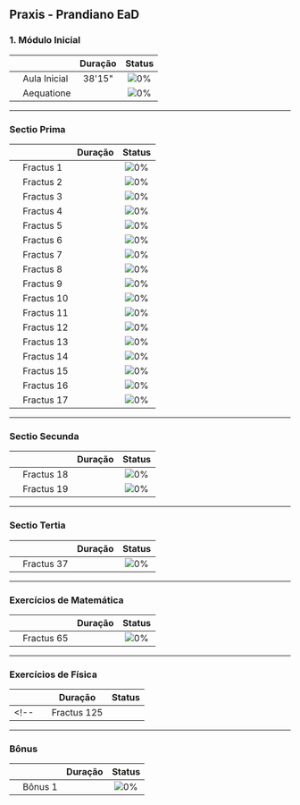 ## Praxis - Prandiano EaD

### 1. Módulo Inicial

|  |  | Duração | Status |
|:---:|:---|:---:|:---:|
|  | Aula Inicial | 38'15" | ![0%](https://geps.dev/progress/0) |
|  | Aequatione |  | ![0%](https://geps.dev/progress/0) |

---

### Sectio Prima

|  |  | Duração | Status |
|:---:|:---|:---:|:---:|
|  | Fractus 1 |  | ![0%](https://geps.dev/progress/0) |
|  | Fractus 2 |  | ![0%](https://geps.dev/progress/0) |
|  | Fractus 3 |  | ![0%](https://geps.dev/progress/0) |
|  | Fractus 4 |  | ![0%](https://geps.dev/progress/0) |
|  | Fractus 5 |  | ![0%](https://geps.dev/progress/0) |
|  | Fractus 6 |  | ![0%](https://geps.dev/progress/0) |
|  | Fractus 7 |  | ![0%](https://geps.dev/progress/0) |
|  | Fractus 8 |  | ![0%](https://geps.dev/progress/0) |
|  | Fractus 9 |  | ![0%](https://geps.dev/progress/0) |
|  | Fractus 10 |  | ![0%](https://geps.dev/progress/0) |
|  | Fractus 11 |  | ![0%](https://geps.dev/progress/0) |
|  | Fractus 12 |  | ![0%](https://geps.dev/progress/0) |
|  | Fractus 13 |  | ![0%](https://geps.dev/progress/0) |
|  | Fractus 14 |  | ![0%](https://geps.dev/progress/0) |
|  | Fractus 15 |  | ![0%](https://geps.dev/progress/0) |
|  | Fractus 16 |  | ![0%](https://geps.dev/progress/0) |
|  | Fractus 17 |  | ![0%](https://geps.dev/progress/0) |


---


### Sectio Secunda

|  |  | Duração |  Status |
|:---:|:---|:---:|:---:|
|  | Fractus 18 |  | ![0%](https://geps.dev/progress/0) |
|  | Fractus 19 |  | ![0%](https://geps.dev/progress/0) |


<!-- |  | Fractus 36 |  |  | ![0%](https://progress-bar.dev/0) | -->

---


### Sectio Tertia

|  |  | Duração | Status |
|:---:|:---|:---:|:---:|
|  | Fractus 37 |  | ![0%](https://geps.dev/progress/0) |

<!-- |  | Fractus 64 |  |  | ![0%](https://progress-bar.dev/0) | -->

---


### Exercícios de Matemática

|  |  | Duração | Status |
|:---:|:---|:---:|:---:|
|  | Fractus 65 |  | ![0%](https://geps.dev/progress/0) |

<!-- |  | Fractus 124 - Exercício 30 |  |  | ![0%](https://geps.dev/progress/0) | -->

---


### Exercícios de Física

|  |  | Duração | Status |
|:---:|:---|:---:|:---:|
<!-- |  | Fractus 125 |  | ![0%](https://geps.dev/progress/0) | -->

<!-- |  | Fractus 141 |  | ![0%](https://geps.dev/progress/0) | -->
---


### Bônus

|  |  | Duração | Status |
|:---:|:---|:---:|:---:|
|  | Bônus 1 |  | ![0%](https://geps.dev/progress/0) |


<!-- |  | Bônus 14 |  | ![0%](https://geps.dev/progress/0) | -->